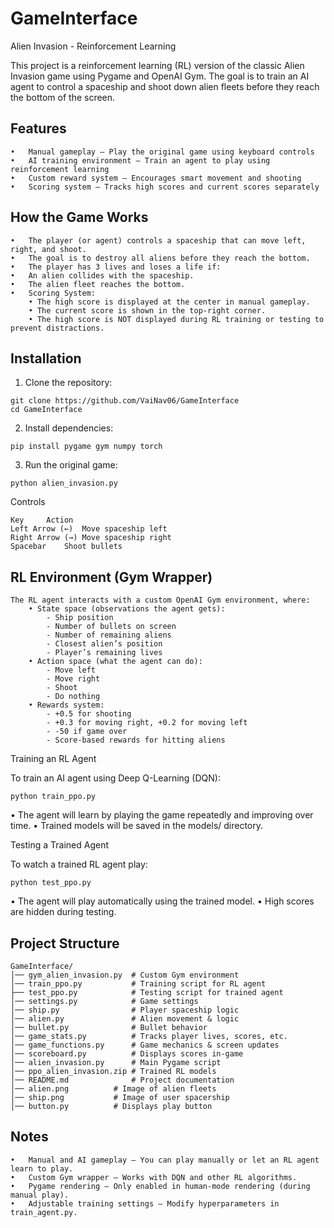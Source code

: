 # GameInterface

Alien Invasion - Reinforcement Learning

This project is a reinforcement learning (RL) version of the classic Alien Invasion game using Pygame and OpenAI Gym. The goal is to train an AI agent to control a spaceship and shoot down alien fleets before they reach the bottom of the screen.

## Features
	•	Manual gameplay – Play the original game using keyboard controls
	•	AI training environment – Train an agent to play using reinforcement learning
	•	Custom reward system – Encourages smart movement and shooting
	•	Scoring system – Tracks high scores and current scores separately

## How the Game Works
	•	The player (or agent) controls a spaceship that can move left, right, and shoot.
	•	The goal is to destroy all aliens before they reach the bottom.
	•	The player has 3 lives and loses a life if:
	•	An alien collides with the spaceship.
	•	The alien fleet reaches the bottom.
 	•	Scoring System:
		• The high score is displayed at the center in manual gameplay.
		• The current score is shown in the top-right corner.
		• The high score is NOT displayed during RL training or testing to prevent distractions.

## Installation
  1.	Clone the repository:

    git clone https://github.com/VaiNav06/GameInterface
    cd GameInterface


  2.	Install dependencies:

    pip install pygame gym numpy torch


  3.	Run the original game:

    python alien_invasion.py



Controls

	Key		Action
	Left Arrow (←)	Move spaceship left
	Right Arrow (→)	Move spaceship right
	Spacebar	Shoot bullets

## RL Environment (Gym Wrapper)

    The RL agent interacts with a custom OpenAI Gym environment, where:
    	• State space (observations the agent gets):
	    	- Ship position
	    	- Number of bullets on screen
	    	- Number of remaining aliens
	    	- Closest alien’s position
	    	- Player’s remaining lives
    	• Action space (what the agent can do):
	    	- Move left
	    	- Move right
	    	- Shoot
	    	- Do nothing
    	• Rewards system:
	    	- +0.5 for shooting
	    	- +0.3 for moving right, +0.2 for moving left
	    	- -50 if game over
	    	- Score-based rewards for hitting aliens

Training an RL Agent

To train an AI agent using Deep Q-Learning (DQN):

	python train_ppo.py

•	The agent will learn by playing the game repeatedly and improving over time.
•	Trained models will be saved in the models/ directory.

Testing a Trained Agent

To watch a trained RL agent play:

	python test_ppo.py

•	The agent will play automatically using the trained model.
•	High scores are hidden during testing.

## Project Structure

	GameInterface/            
	│── gym_alien_invasion.py  # Custom Gym environment                
	│── train_ppo.py           # Training script for RL agent  
	├── test_ppo.py            # Testing script for trained agent                
	│── settings.py            # Game settings  
	│── ship.py                # Player spaceship logic  
	│── alien.py               # Alien movement & logic  
	│── bullet.py              # Bullet behavior  
	│── game_stats.py          # Tracks player lives, scores, etc.  
	│── game_functions.py      # Game mechanics & screen updates  
	│── scoreboard.py          # Displays scores in-game  
	│── alien_invasion.py      # Main Pygame script  
	│── ppo_alien_invasion.zip # Trained RL models  
	│── README.md              # Project documentation  
 	│── alien.png		   # Image of alien fleets
  	│── ship.png		   # Image of user spacership
   	│── button.py		   # Displays play button 
   

## Notes
	•	Manual and AI gameplay – You can play manually or let an RL agent learn to play.
	•	Custom Gym wrapper – Works with DQN and other RL algorithms.
	•	Pygame rendering – Only enabled in human-mode rendering (during manual play).
	•	Adjustable training settings – Modify hyperparameters in train_agent.py.
